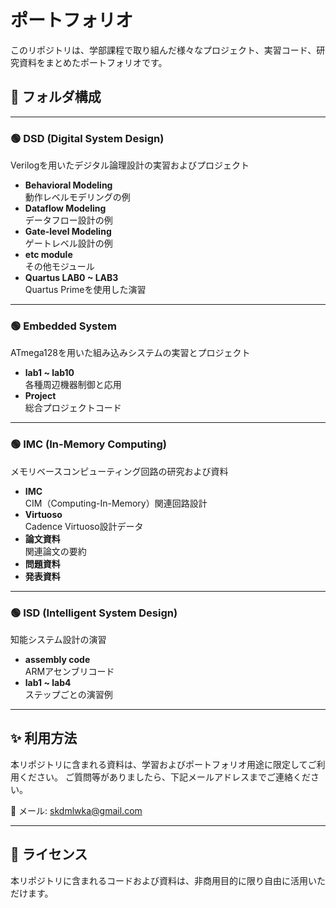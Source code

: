 # ポートフォリオ

このリポジトリは、学部課程で取り組んだ様々なプロジェクト、実習コード、研究資料をまとめたポートフォリオです。

## 📂 フォルダ構成

---

### 🟢 DSD (Digital System Design)
Verilogを用いたデジタル論理設計の実習およびプロジェクト
- **Behavioral Modeling**  
  動作レベルモデリングの例
- **Dataflow Modeling**  
  データフロー設計の例
- **Gate-level Modeling**  
  ゲートレベル設計の例
- **etc module**  
  その他モジュール
- **Quartus LAB0 ~ LAB3**  
  Quartus Primeを使用した演習

---

### 🟢 Embedded System
ATmega128を用いた組み込みシステムの実習とプロジェクト
- **lab1 ~ lab10**  
  各種周辺機器制御と応用
- **Project**  
  総合プロジェクトコード

---

### 🟢 IMC (In-Memory Computing)
メモリベースコンピューティング回路の研究および資料
- **IMC**  
  CIM（Computing-In-Memory）関連回路設計
- **Virtuoso**  
  Cadence Virtuoso設計データ
- **論文資料**  
  関連論文の要約
- **問題資料**
- **発表資料**

---

### 🟢 ISD (Intelligent System Design)
知能システム設計の演習
- **assembly code**  
  ARMアセンブリコード
- **lab1 ~ lab4**  
  ステップごとの演習例

---

## ✨ 利用方法
本リポジトリに含まれる資料は、学習およびポートフォリオ用途に限定してご利用ください。
ご質問等がありましたら、下記メールアドレスまでご連絡ください。

📧 メール: skdmlwka@gmail.com

---

## 📜 ライセンス
本リポジトリに含まれるコードおよび資料は、非商用目的に限り自由に活用いただけます。
